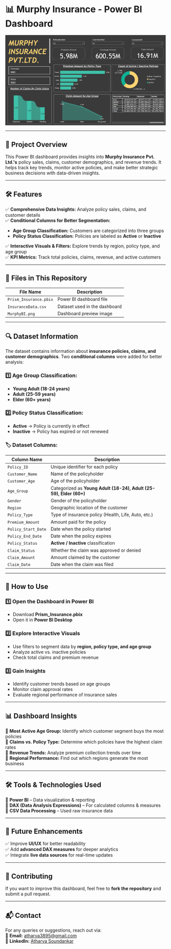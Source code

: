 # 📊 Murphy Insurance - Power BI Dashboard  

![Dashboard Preview](https://github.com/mercydeez/Murphy_Insurance/blob/main/MurphyBI.png)  

---

## 📌 Project Overview  
This Power BI dashboard provides insights into **Murphy Insurance Pvt. Ltd.'s** policy sales, claims, customer demographics, and revenue trends. It helps track key trends, monitor active policies, and make better strategic business decisions with data-driven insights.  

---

## 🛠 Features  
✅ **Comprehensive Data Insights:** Analyze policy sales, claims, and customer details  
✅ **Conditional Columns for Better Segmentation:**  
- **Age Group Classification:** Customers are categorized into three groups  
- **Policy Status Classification:** Policies are labeled as **Active** or **Inactive**
   
✅ **Interactive Visuals & Filters:** Explore trends by region, policy type, and age group  
✅ **KPI Metrics:** Track total policies, claims, revenue, and active customers  

---

## 📂 Files in This Repository  

| File Name              | Description                      |
|------------------------|--------------------------------|
| `Prism_Insurance.pbix` | Power BI dashboard file        |
| `InsuranceData.csv`    | Dataset used in the dashboard |
| `MurphyBI.png`         | Dashboard preview image       |

---

## 🔍 Dataset Information  
The dataset contains information about **insurance policies, claims, and customer demographics**. Two **conditional columns** were added for better analysis:  

### **1️⃣ Age Group Classification:**  
   - **Young Adult (18-24 years)**  
   - **Adult (25-59 years)**  
   - **Elder (60+ years)**  

### **2️⃣ Policy Status Classification:**  
   - **Active** → Policy is currently in effect  
   - **Inactive** → Policy has expired or not renewed  

### 🏷 **Dataset Columns:**  

| Column Name        | Description                                         |
|--------------------|-----------------------------------------------------|
| `Policy_ID`       | Unique identifier for each policy                   |
| `Customer_Name`   | Name of the policyholder                            |
| `Customer_Age`    | Age of the policyholder                             |
| `Age_Group`       | Categorized as **Young Adult (18-24), Adult (25-59), Elder (60+)** |
| `Gender`          | Gender of the policyholder                          |
| `Region`          | Geographic location of the customer                 |
| `Policy_Type`     | Type of insurance policy (Health, Life, Auto, etc.) |
| `Premium_Amount`  | Amount paid for the policy                          |
| `Policy_Start_Date` | Date when the policy started                     |
| `Policy_End_Date`  | Date when the policy expires                      |
| `Policy_Status`   | **Active / Inactive** classification                |
| `Claim_Status`    | Whether the claim was approved or denied            |
| `Claim_Amount`    | Amount claimed by the customer                      |
| `Claim_Date`      | Date when the claim was filed                       |

---

## 🚀 How to Use  

### **1️⃣ Open the Dashboard in Power BI**  
- Download **Prism_Insurance.pbix**  
- Open it in **Power BI Desktop**  

### **2️⃣ Explore Interactive Visuals**  
- Use filters to segment data by **region, policy type, and age group**  
- Analyze active vs. inactive policies  
- Check total claims and premium revenue  

### **3️⃣ Gain Insights**  
- Identify customer trends based on age groups  
- Monitor claim approval rates  
- Evaluate regional performance of insurance sales  

---

## 📊 Dashboard Insights  
📌 **Most Active Age Group:** Identify which customer segment buys the most policies  
📌 **Claims vs. Policy Type:** Determine which policies have the highest claim rates  
📌 **Revenue Trends:** Analyze premium collection trends over time  
📌 **Regional Performance:** Find out which regions generate the most business  

---

## 🛠 Tools & Technologies Used  
🔹 **Power BI** – Data visualization & reporting  
🔹 **DAX (Data Analysis Expressions)** – For calculated columns & measures  
🔹 **CSV Data Processing** – Used raw insurance data  

---

## 🔧 Future Enhancements  
✅ Improve **UI/UX** for better readability  
✅ Add **advanced DAX measures** for deeper analytics  
✅ Integrate **live data sources** for real-time updates  

---

## 🌟 Contributing  
If you want to improve this dashboard, feel free to **fork the repository** and submit a pull request.  

---

## 📬 Contact  
For any queries or suggestions, reach out via:  
📧 **Email:** [atharva3895@gmail.com](mailto:atharva3895@gmail.com)  
📩 **LinkedIn:** [Atharva Soundankar](https://www.linkedin.com/in/atharva-soundankar/)  
